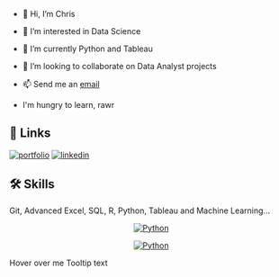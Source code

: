 - 👋 Hi, I’m Chris
- 👀 I’m interested in Data Science
- 🌱 I’m currently Python and Tableau
- 💞️ I’m looking to collaborate on Data Analyst projects
- 📫 Send me an <a href = "mailto: arthur.rosaroso@gmail.com">email</a>

- I'm hungry to learn, rawr



<!---
ca-ros/ca-ros is a ✨ special ✨ repository because its `README.md` (this file) appears on your GitHub profile.
You can click the Preview link to take a look at your changes.
--->

## 🔗 Links
[![portfolio](https://img.shields.io/badge/my_portfolio-000?style=for-the-badge&logo=ko-fi&logoColor=white)](https://ca-ros.github.io)
[![linkedin](https://img.shields.io/badge/linkedin-0A66C2?style=for-the-badge&logo=linkedin&logoColor=white)](https://www.linkedin.com/in/arthur0418/)

## 🛠 Skills

Git, Advanced Excel, SQL, R, Python, Tableau and Machine Learning...

<p align="center">
  <a href="https://skillicons.dev">
    <img src="https://skillicons.dev/icons?i=git,github,githubactions,bash,figma" alt = "Python">
  </a>
</p>

<p align="center">
    <a href="https://git-scm.com">
    <img src="https://skillicons.dev/icons?i=git" alt="Python">
  </a>
</p>

<div class="tooltip">Hover over me
  <span class="tooltiptext">Tooltip text</span>
</div>